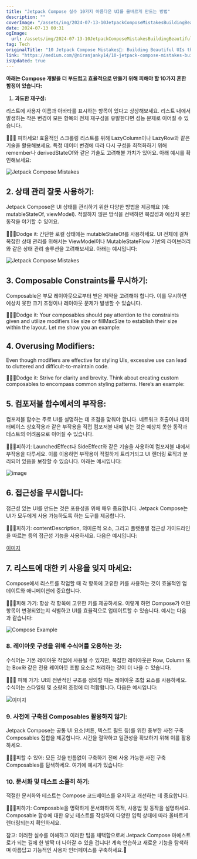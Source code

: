 ```yaml
---
title: "Jetpack Compose 실수 10가지 아름다운 UI를 올바르게 만드는 방법"
description: ""
coverImage: "/assets/img/2024-07-13-10JetpackComposeMistakesBuildingBeautifulUIstheRightWay_0.png"
date: 2024-07-13 00:31
ogImage:
  url: /assets/img/2024-07-13-10JetpackComposeMistakesBuildingBeautifulUIstheRightWay_0.png
tag: Tech
originalTitle: "10 Jetpack Compose Mistakes🤥: Building Beautiful UIs the Right Way"
link: "https://medium.com/@niranjanky14/10-jetpack-compose-mistakes-building-beautiful-uis-the-right-way-464844a1381d"
isUpdated: true
---
```


**아래는 Compose 개발을 더 부드럽고 효율적으로 만들기 위해 피해야 할 10가지 흔한 함정이 있습니다:**

1. **과도한 재구성:**

리스트에 사용자 이름과 아바타를 표시하는 항목이 있다고 상상해보세요. 리스트 내에서 발생하는 작은 변경이 모든 항목의 전체 재구성을 유발한다면 성능 문제로 이어질 수 있습니다.

<div class="content-ad"></div>

💁🏻‍♂️ 피하세요! 효율적인 스크롤링 리스트를 위해 LazyColumn이나 LazyRow와 같은 기술을 활용해보세요. 특정 데이터 변경에 따라 다시 구성을 최적화하기 위해 remember나 derivedStateOf와 같은 기술도 고려해볼 가치가 있어요. 아래 예시를 확인해보세요:

![Jetpack Compose Mistakes](/assets/img/2024-07-13-10JetpackComposeMistakesBuildingBeautifulUIstheRightWay_1.png)

## 2. 상태 관리 잘못 사용하기:

Jetpack Compose은 UI 상태를 관리하기 위한 다양한 방법을 제공해요 (예: mutableStateOf, viewModel). 적절하지 않은 방식을 선택하면 복잡성과 예상치 못한 동작을 야기할 수 있어요.

<div class="content-ad"></div>

💁🏻‍♂️Dodge it: 간단한 로컬 상태에는 mutableStateOf를 사용하세요. UI 전체에 걸쳐 복잡한 상태 관리를 위해서는 ViewModel이나 MutableStateFlow 기반의 라이브러리와 같은 상태 관리 솔루션을 고려해보세요. 아래는 예시입니다:

![Jetpack Compose Mistakes](/assets/img/2024-07-13-10JetpackComposeMistakesBuildingBeautifulUIstheRightWay_2.png)

## 3. Composable Constraints를 무시하기:

Composable은 부모 레이아웃으로부터 받은 제약을 고려해야 합니다. 이를 무시하면 예상치 못한 크기 조정이나 레이아웃 문제가 발생할 수 있습니다.

<div class="content-ad"></div>

💁🏻‍♂️Dodge it: Your composables should pay attention to the constraints given and utilize modifiers like size or fillMaxSize to establish their size within the layout. Let me show you an example:

## 4. Overusing Modifiers:

Even though modifiers are effective for styling UIs, excessive use can lead to cluttered and difficult-to-maintain code.

💁🏻‍♂️Dodge it: Strive for clarity and brevity. Think about creating custom composables to encompass common styling patterns. Here’s an example:

<div class="content-ad"></div>

## 5. 컴포저블 함수에서의 부작용:

컴포저블 함수는 주로 UI를 설명하는 데 초점을 맞춰야 합니다. 네트워크 호출이나 데이터베이스 상호작용과 같은 부작용을 직접 컴포저블 내에 넣는 것은 예상치 못한 동작과 테스트의 어려움으로 이어질 수 있습니다.

💁🏻‍♂️피하기: LaunchedEffect나 SideEffect와 같은 기술을 사용하여 컴포저블 내에서 부작용을 다루세요. 이를 이용하면 부작용이 적절하게 트리거되고 UI 렌더링 로직과 분리되어 있음을 보장할 수 있습니다. 아래는 예시입니다:

![image](/assets/img/2024-07-13-10JetpackComposeMistakesBuildingBeautifulUIstheRightWay_3.png)

<div class="content-ad"></div>

## 6. 접근성을 무시합니다:

접근성 있는 UI를 만드는 것은 포용성을 위해 매우 중요합니다. Jetpack Compose는 UI가 모두에게 사용 가능하도록 하는 도구를 제공합니다.

💁🏻‍♂️피하기: contentDescription, 의미론적 요소, 그리고 플랫폼별 접근성 가이드라인을 따르는 등의 접근성 기능을 사용하세요. 다음은 예시입니다:

[이미지](/assets/img/2024-07-13-10JetpackComposeMistakesBuildingBeautifulUIstheRightWay_4.png)

<div class="content-ad"></div>

## 7. 리스트에 대한 키 사용을 잊지 마세요:

Compose에서 리스트를 작업할 때 각 항목에 고유한 키를 사용하는 것이 효율적인 업데이트와 애니메이션에 중요합니다.

💁🏻‍♂️피해 가기: 항상 각 항목에 고유한 키를 제공하세요. 이렇게 하면 Compose가 어떤 항목이 변경되었는지 식별하고 UI를 효율적으로 업데이트할 수 있습니다. 예시는 다음과 같습니다:

![Compose Example](/assets/img/2024-07-13-10JetpackComposeMistakesBuildingBeautifulUIstheRightWay_5.png)

<div class="content-ad"></div>

### 8. 레이아웃 구성을 위해 수식어를 오용하는 것:

수식어는 기본 레이아웃 작업에 사용될 수 있지만, 복잡한 레이아웃은 Row, Column 또는 Box와 같은 전용 레이아웃 조합 요소로 처리하는 것이 더 나을 수 있습니다.

💁🏻‍♂️ 피해 가기: UI의 전반적인 구조를 정의할 때는 레이아웃 조합 요소를 사용하세요. 수식어는 스타일링 및 소량의 조정에 더 적합합니다. 다음은 예시입니다:

![이미지](/assets/img/2024-07-13-10JetpackComposeMistakesBuildingBeautifulUIstheRightWay_6.png)

<div class="content-ad"></div>

### 9. 사전에 구축된 Composables 활용하지 않기:

Jetpack Compose는 공통 UI 요소(버튼, 텍스트 필드 등)를 위한 풍부한 사전 구축 Composables 집합을 제공합니다. 시간을 절약하고 일관성을 확보하기 위해 이를 활용하세요.

💁🏻‍♂️피할 수 있어: 모든 것을 빈틈없이 구축하기 전에 사용 가능한 사전 구축 Composables를 탐색하세요. 여기에 예시가 있습니다:

### 10. 문서화 및 테스트 소홀히 하기:

<div class="content-ad"></div>

적절한 문서화와 테스트는 Compose 코드베이스를 유지하고 개선하는 데 중요합니다.

💁🏻‍♂️피하기: Composable을 명확하게 문서화하여 목적, 사용법 및 동작을 설명하세요. Composable 함수에 대한 유닛 테스트를 작성하여 다양한 입력 상태에 따라 올바르게 렌더링되는지 확인하세요.

참고: 이러한 실수를 이해하고 이러한 팁을 채택함으로써 Jetpack Compose 마에스트로가 되는 길에 한 발짝 더 나아갈 수 있을 겁니다! 계속 연습하고 새로운 기능을 탐색하며 아름답고 기능적인 사용자 인터페이스를 구축하세요.🌟
